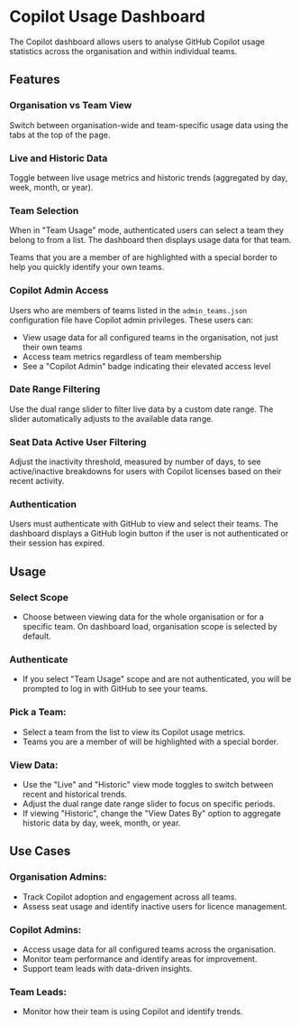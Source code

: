 # Copilot Usage Dashboard

The Copilot dashboard allows users to analyse GitHub Copilot usage statistics across the organisation and within individual teams.

## Features

### Organisation vs Team View
Switch between organisation-wide and team-specific usage data using the tabs at the top of the page.

### Live and Historic Data
Toggle between live usage metrics and historic trends (aggregated by day, week, month, or year).

### Team Selection  
When in "Team Usage" mode, authenticated users can select a team they belong to from a list. The dashboard then displays usage data for that team.

Teams that you are a member of are highlighted with a special border to help you quickly identify your own teams.

### Copilot Admin Access
Users who are members of teams listed in the `admin_teams.json` configuration file have Copilot admin privileges. These users can:

- View usage data for all configured teams in the organisation, not just their own teams
- Access team metrics regardless of team membership
- See a "Copilot Admin" badge indicating their elevated access level

### Date Range Filtering
Use the dual range slider to filter live data by a custom date range. The slider automatically adjusts to the available data range.

### Seat Data Active User Filtering
Adjust the inactivity threshold, measured by number of days, to see active/inactive breakdowns for users with Copilot licenses based on their recent activity.

### Authentication
Users must authenticate with GitHub to view and select their teams. The dashboard displays a GitHub login button if the user is not authenticated or their session has expired.

## Usage

### Select Scope
- Choose between viewing data for the whole organisation or for a specific team. On dashboard load, organisation scope is selected by default.

### Authenticate
- If you select "Team Usage" scope and are not authenticated, you will be prompted to log in with GitHub to see your teams.

### Pick a Team:
- Select a team from the list to view its Copilot usage metrics.
- Teams you are a member of will be highlighted with a special border.

### View Data:
- Use the "Live" and "Historic" view mode toggles to switch between recent and historical trends.
- Adjust the dual range date range slider to focus on specific periods.
- If viewing "Historic", change the "View Dates By" option to aggregate historic data by day, week, month, or year.

## Use Cases

### Organisation Admins:
- Track Copilot adoption and engagement across all teams.
- Assess seat usage and identify inactive users for licence management.

### Copilot Admins:
- Access usage data for all configured teams across the organisation.
- Monitor team performance and identify areas for improvement.
- Support team leads with data-driven insights.

### Team Leads:
- Monitor how their team is using Copilot and identify trends.